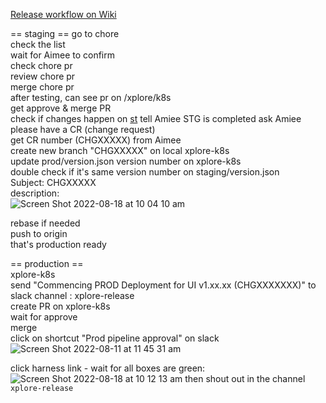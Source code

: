 [Release workflow on Wiki](https://github.com/anzx/xplore-ui/wiki/Release-workflow)

== staging ==
go to chore  
check the list  
wait for Aimee to confirm  
check chore pr  
review chore pr  
merge chore pr  
after testing, can see pr on /xplore/k8s  
get approve & merge PR  
check if changes happen on [st](https://xplore-staging.service.anz/)
tell Amiee STG is completed
ask Amiee please have a CR (change request)  
get CR number (CHGXXXXX) from Aimee  
create new branch "CHGXXXXX" on local xplore-k8s  
update prod/version.json version number on xplore-k8s  
double check if it's same version number on staging/version.json  
Subject: CHGXXXXX  
description:   
![Screen Shot 2022-08-18 at 10 04 10 am](https://user-images.githubusercontent.com/109929798/185264404-061f463d-f965-4c59-9b60-75ad0b910ccf.png)

rebase if needed  
push to origin  
that's production ready  

== production ==  
xplore-k8s  
send "Commencing PROD Deployment for UI v1.xx.xx (CHGXXXXXXX)" to slack channel : xplore-release  
create PR on xplore-k8s  
wait for approve  
merge  
click on shortcut "Prod pipeline approval" on slack  
![Screen Shot 2022-08-11 at 11 45 31 am](https://user-images.githubusercontent.com/109929798/184051210-2d33896e-6c36-47af-b987-249b071ea2bb.png)

click harness link - wait for all boxes are green:  
![Screen Shot 2022-08-18 at 10 12 13 am](https://user-images.githubusercontent.com/109929798/185265074-4743209d-0637-4e6f-93c1-5f6fc268d629.png)
then shout out in the channel `xplore-release`
